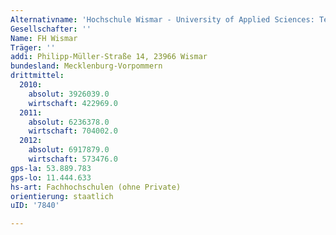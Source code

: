 ```yaml
---
Alternativname: 'Hochschule Wismar - University of Applied Sciences: Technology, Business and Design'
Gesellschafter: ''
Name: FH Wismar
Träger: ''
addi: Philipp-Müller-Straße 14, 23966 Wismar
bundesland: Mecklenburg-Vorpommern
drittmittel:
  2010:
    absolut: 3926039.0
    wirtschaft: 422969.0
  2011:
    absolut: 6236378.0
    wirtschaft: 704002.0
  2012:
    absolut: 6917879.0
    wirtschaft: 573476.0
gps-la: 53.889.783
gps-lo: 11.444.633
hs-art: Fachhochschulen (ohne Private)
orientierung: staatlich
uID: '7840'

---
```


